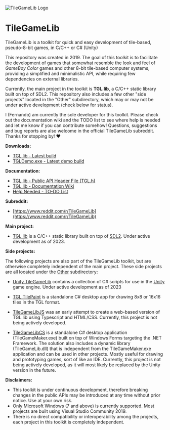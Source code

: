 ![TileGameLib Logo](https://github.com/FernandoAiresCastello/TileGameToolkit/blob/master/Images/github-banner-1.png?raw=true)

# TileGameLib
TileGameLib is a toolkit for quick and easy development of tile-based, pseudo-8-bit games, in C/C++ or C# (Unity)

This repository was created in 2019. The goal of this toolkit is to facilitate the development of games that somewhat resemble the look and feel of *GameBoy Color* games and other 8-bit tile-based computer systems, providing a simplified and minimalistic API, while requiring few dependencies on external libraries.

Currently, the main project in the toolkit is **TGL.lib**, a C/C++ static library built on top of SDL2. This repository also includes a few other "side projects" located in the "Other" subdirectory, which may or may not be under active development (check below for status).

I (Fernando) am currently the sole developer for this toolkit. Please check out the documentation wiki and the TODO list to see where help is needed and let me know if you can contribute somehow! Questions, suggestions and bug reports are also welcome in the official TileGameLib subreddit. Thanks for stopping by! ❤

**Downloads:**

- [TGL.lib - Latest build](https://github.com/FernandoAiresCastello/TileGameLib/tree/master/Releases/TGL)
- [TGLDemo.exe - Latest demo build](https://github.com/FernandoAiresCastello/TileGameLib/tree/master/TGLDemo/Builds)

**Documentation:**

- [TGL.lib - Public API Header File (TGL.h)](https://github.com/FernandoAiresCastello/TileGameToolkit/blob/master/TGL/TGL/TGL.h)
- [TGL.lib - Documentation Wiki](https://fernandoairescastello.neocities.org/proj/tgl/tgl_index)
- [Help Needed - TO-DO List](https://github.com/FernandoAiresCastello/TileGameLib/blob/master/TODO.md)

**Subreddit:**

- [https://www.reddit.com/r/TileGameLib](https://www.reddit.com/r/TileGameLib)

**Main project:**

- [TGL.lib](https://github.com/FernandoAiresCastello/TileGameToolkit/tree/master/TGL) is a C/C++ static library built on top of [SDL2](https://www.libsdl.org/). Under active development as of 2023.

**Side projects:**

The following projects are also part of the TileGameLib toolkit, but are otherwise completely independent of the main project. These side projects are all located under the [Other](https://github.com/FernandoAiresCastello/TileGameLib/tree/master/Other) subdirectory:

- [Unity TileGameLib](https://github.com/FernandoAiresCastello/TileGameLib/tree/master/Other/UnityTileGameLib) contains a collection of C# scripts for use in the [Unity](https://unity.com/) game engine. Under active development as of 2023

- [TGL TilePaint](https://github.com/FernandoAiresCastello/TileGameLib/tree/master/Other/TGLTilePaint) is a standalone C# desktop app for drawing 8x8 or 16x16 tiles in the TGL format.

- [TileGameLibJS](https://github.com/FernandoAiresCastello/TileGameToolkit/tree/master/Other/TileGameLibJS) was an early attempt to create a web-based version of TGL.lib using Typescript and HTML/CSS. Currently, this project is not being actively developed.

- [TileGameLibCS](https://github.com/FernandoAiresCastello/TileGameLib/tree/master/Other/TileGameLibCS) is a standalone C# desktop application (TileGameMaker.exe) built on top of Windows Forms targeting the .NET Framework. The solution also includes a dynamic library (TileGameLib.dll) that is independent from the TileGameMaker.exe application and can be used in other projects. Mostly useful for drawing and prototyping games, sort of like an IDE. Currently, this project is not being actively developed, as it will most likely be replaced by the Unity version in the future.

**Disclaimers:**

- This toolkit is under continuous development, therefore breaking changes in the public APIs may be introduced at any time without prior notice. Use at your own risk.
- Only Microsoft Windows (7 and above) is currently supported. Most projects are built using Visual Studio Community 2019. 
- There is no direct compatibility or interoperability among the projects, each project in this toolkit is completely independent.
